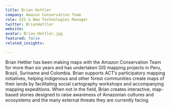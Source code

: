 ```yaml
---
title: Brian Hettler
company: Amazon Conservation Team
role: GIS & New Technologies Manager
twitter: BrianHettler
website:
avatar: Brian_Hettler.jpg
featured: false
related_insights:

---
```

Brian Hettler has been making maps with the Amazon Conservation Team for more than six years and has undertaken GIS mapping projects in Peru, Brazil, Suriname and Colombia. Brian supports ACT’s participatory mapping initiatives, helping indigenous and other forest communities create maps of their lands by facilitating social cartography workshops and accompanying mapping expeditions. When not in the field, Brian creates interactive, map-based stories designed to raise awareness of Amazonian cultures and ecosystems and the many external threats they are currently facing. 
